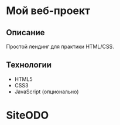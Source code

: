 # Мой веб-проект

## Описание
Простой лендинг для практики HTML/CSS.

## Технологии
- HTML5
- CSS3
- JavaScript (опционально)

# SiteODO
